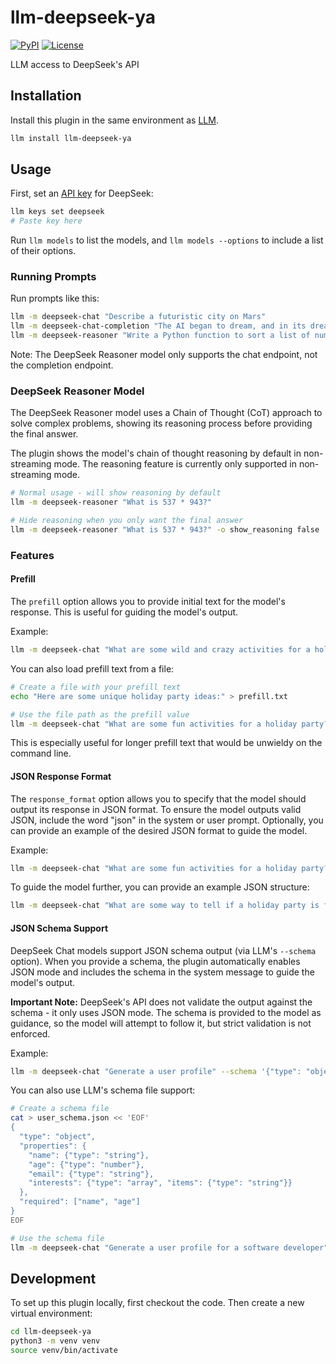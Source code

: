 # llm-deepseek-ya

[![PyPI](https://img.shields.io/pypi/v/llm-deepseek-ya.svg)](https://pypi.org/project/llm-deepseek-ya/0.1.0/)
[![License](https://img.shields.io/badge/license-MIT-blue.svg)](https://github.com/delijati/llm-deepseek-ya/blob/main/LICENSE)

LLM access to DeepSeek's API

## Installation

Install this plugin in the same environment as [LLM](https://llm.datasette.io/).

```bash
llm install llm-deepseek-ya
```

## Usage

First, set an [API key](https://platform.deepseek.com/api_keys) for DeepSeek:

```bash
llm keys set deepseek
# Paste key here
```

Run `llm models` to list the models, and `llm models --options` to include a list of their options.

### Running Prompts

Run prompts like this:

```bash
llm -m deepseek-chat "Describe a futuristic city on Mars"
llm -m deepseek-chat-completion "The AI began to dream, and in its dreams," -o echo true
llm -m deepseek-reasoner "Write a Python function to sort a list of numbers"
```

Note: The DeepSeek Reasoner model only supports the chat endpoint, not the completion endpoint.

### DeepSeek Reasoner Model

The DeepSeek Reasoner model uses a Chain of Thought (CoT) approach to solve complex problems, showing its reasoning process before providing the final answer.

The plugin shows the model's chain of thought reasoning by default in non-streaming mode. The reasoning feature is currently only supported in non-streaming mode.

```bash
# Normal usage - will show reasoning by default
llm -m deepseek-reasoner "What is 537 * 943?"

# Hide reasoning when you only want the final answer
llm -m deepseek-reasoner "What is 537 * 943?" -o show_reasoning false
```

### Features

#### Prefill

The `prefill` option allows you to provide initial text for the model's response. This is useful for guiding the model's output.

Example:

```bash
llm -m deepseek-chat "What are some wild and crazy activities for a holiday party?" -o prefill "Here are some off-the-wall ideas to make your holiday party unforgettable [warning: these may not be suitable for work holiday parties]:"
```

You can also load prefill text from a file:

```bash
# Create a file with your prefill text
echo "Here are some unique holiday party ideas:" > prefill.txt

# Use the file path as the prefill value
llm -m deepseek-chat "What are some fun activities for a holiday party?" -o prefill prefill.txt
```

This is especially useful for longer prefill text that would be unwieldy on the command line.

#### JSON Response Format

The `response_format` option allows you to specify that the model should output its response in JSON format. To ensure the model outputs valid JSON, include the word "json" in the system or user prompt. Optionally, you can provide an example of the desired JSON format to guide the model.

Example:

```bash
llm -m deepseek-chat "What are some fun activities for a holiday party?" -o response_format json_object --system "json"
```

To guide the model further, you can provide an example JSON structure:

```bash
llm -m deepseek-chat "What are some way to tell if a holiday party is fun?" -o response_format json_object --system 'EXAMPLE JSON OUTPUT: {"event": "holiday_party_fun", "success_metric": ["..."]}'
```

#### JSON Schema Support

DeepSeek Chat models support JSON schema output (via LLM's `--schema` option). When you provide a schema, the plugin automatically enables JSON mode and includes the schema in the system message to guide the model's output.

**Important Note:** DeepSeek's API does not validate the output against the schema - it only uses JSON mode. The schema is provided to the model as guidance, so the model will attempt to follow it, but strict validation is not enforced.

Example:

```bash
llm -m deepseek-chat "Generate a user profile" --schema '{"type": "object", "properties": {"name": {"type": "string"}, "age": {"type": "number"}, "email": {"type": "string"}}, "required": ["name", "age"]}'
```

You can also use LLM's schema file support:

```bash
# Create a schema file
cat > user_schema.json << 'EOF'
{
  "type": "object",
  "properties": {
    "name": {"type": "string"},
    "age": {"type": "number"},
    "email": {"type": "string"},
    "interests": {"type": "array", "items": {"type": "string"}}
  },
  "required": ["name", "age"]
}
EOF

# Use the schema file
llm -m deepseek-chat "Generate a user profile for a software developer" --schema user_schema.json
```

## Development

To set up this plugin locally, first checkout the code. Then create a new virtual environment:

```bash
cd llm-deepseek-ya
python3 -m venv venv
source venv/bin/activate
```
